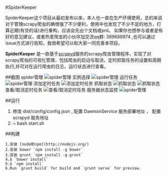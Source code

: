 #SpiderKeeper

SpiderKeeper这个项目从最初发布以来，本人也一直在生产环境使用，总的来说对于管理scrapy爬虫的确增强了不少便利，使用中也发现了不少不足的地方，打算近期(有空的话)进行重构，应该会先出个文档或prd。
如果你也想参与或者是有好的意见建议，或者热爱爬虫的小伙伴加交流qq群: 389688974 ,也可以通过issue方式进行告知，我很希望可以和大家一同完善本项目。


**SpiderKeeper** 是一款基于[scrapyd](https://github.com/scrapy/scrapyd)服务的scrapy爬虫管理程序，实现了对scrapy爬虫的可视化管理，包括爬虫的启动与取消，定时抓取任务的设置和周期执行,并可对在运行爬虫的日志，运行状态进行查看。

##截图
spider管理
![spider管理](https://raw.githubusercontent.com/DormyMo/SpiderKeeper/master/screenshot/screenshot_1.png)
实例选择
![spider管理](https://raw.githubusercontent.com/DormyMo/SpiderKeeper/master/screenshot/screenshot_6.png)
运行任务
![spider管理](https://raw.githubusercontent.com/DormyMo/SpiderKeeper/master/screenshot/screenshot_7.png)
添加定时任务
![添加定时任务](https://raw.githubusercontent.com/DormyMo/SpiderKeeper/master/screenshot/screenshot_8.png)
抓取状态
![抓取状态](https://raw.githubusercontent.com/DormyMo/SpiderKeeper/master/screenshot/screenshot_9.png)
![抓取状态](https://raw.githubusercontent.com/DormyMo/SpiderKeeper/master/screenshot/screenshot_10.png)
查看/取消定时任务
![查看/取消定时任务](https://raw.githubusercontent.com/DormyMo/SpiderKeeper/master/screenshot/screenshot_4.png)
服务器状态监控
![spider管理](https://raw.githubusercontent.com/DormyMo/SpiderKeeper/master/screenshot/screenshot_5.png)

##运行
	
1.    修改 dist/config/config.json , 配置 DaemonService 服务部署地址 ， 配置 scrapyd 服务地址
2.    ~ bash start.sh

##构建

    1.安装 [node和npm](http://nodejs.org/)
    2.安装 bower `npm install -g bower`
    3.安装 grunt `npm install -g grunt`
    4.$ `bower install`
    5.$ `npm install`
    6.Run `grunt build` for build and `grunt serve` for preview.
